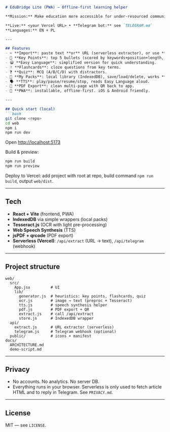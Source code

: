 ````md
# EduBridge Lite (PWA) — Offline-first learning helper

**Mission:** Make education more accessible for under-resourced communities and high-schoolers by compressing any lesson (text/photo/link) into *Key Points*, *Easy Language*, *Flashcards* and a *Quiz* — all running on **free, offline, and open** tech.

**Live:** <your Vercel URL> • **Telegram bot:** see `TELEGRAM.md`  
**Languages:** EN + PL

---

## Features
- ✂️ **Import**: paste text **or** URL (serverless extractor), or use **OCR** from a photo.
- 🧠 **Key Points**: top 5 bullets (scored by keywords+position+length, dedupped).
- 😀 **Easy Language**: simplified version for quick understanding.
- 🃏 **Flashcards**: cloze questions from key terms.
- ❓ **Quiz**: MCQ (A/B/C/D) with distractors.
- 💾 **My Packs**: local library (IndexedDB), save/load/delete, works **offline**.
- 🗣️ **TTS**: play/pause/resume/stop, reads Easy Language aloud.
- 📄 **PDF Export**: clean multi-page with QR back to app.
- 📱 **PWA**: installable, offline-first. iOS & Android friendly.

---

## Quick start (local)
```bash
git clone <repo>
cd web
npm i
npm run dev
````

Open [http://localhost:5173](http://localhost:5173)

Build & preview:

```bash
npm run build
npm run preview
```

Deploy to Vercel: add project with root at repo, build command `npm run build`, output `web/dist`.

---

## Tech

* **React + Vite** (frontend, PWA)
* **IndexedDB** via simple wrappers (local packs)
* **Tesseract.js** (OCR with light pre-processing)
* **Web Speech Synthesis** (TTS)
* **jsPDF + qrcode** (PDF export)
* **Serverless (Vercel)**: `/api/extract` (URL → text), `/api/telegram` (webhook)

---

## Project structure

```
web/
  src/
    App.jsx         # UI
    lib/
      generator.js  # heuristics: key points, flashcards, quiz
      ocr.js        # image → text (preproc + Tesseract)
      tts.js        # speech synthesis helper
      pdf.js        # PDF export + QR
      extract.js    # call /api/extract
      store.js      # IndexedDB wrapper
  api/
    extract.js      # URL extractor (serverless)
    telegram.js     # Telegram webhook (optional)
  public/           # icons + manifest
docs/
  ARCHITECTURE.md
  demo-script.md
```

---

## Privacy

* No accounts. No analytics. No server DB.
* Everything runs in your browser. Serverless is only used to fetch article HTML and to reply in Telegram. See `PRIVACY.md`.

---

## License

MIT — see `LICENSE`.

````